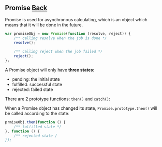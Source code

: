 ## Promise [Back](./../es6.md)

Promise is used for asynchronous calculating, which is an object which means that it will be done in the future.

```js
var promiseObj = new Promise(function (resolve, reject)) {
    /** calling resolve when the job is done */
    resolve();
    
    /** calling reject when the job failed */
    reject();
};
```

A Promise object will only have **three states**:

- pending: the initial state
- fulfilled: successful state
- rejected: failed state

There are 2 prototype functions: `then()` and `catch()`:

When a Promise object has changed its state, `Promise.prototype.then()` will be called according to the state:

```js
prmiseObj.then(function () {
    /** fulfilled state */
}, function () {
    /** rejected state /
});
```